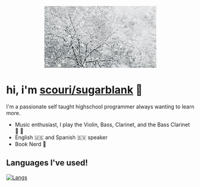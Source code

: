 <p align="center">
  <img src="https://github.com/SugarBlank/SugarBlank/blob/main/assets/Snow.gif">
</p>

# hi, i'm [scouri/sugarblank](https://github.com/SugarBlank) :wave:
I'm a passionate self taught highschool programmer always wanting to learn more.
* Music enthusiast, I play the Violin, Bass, Clarinet, and the Bass Clarinet 🎵 :violin:
* English 🇺🇸 and Spanish 🇸🇻 speaker 
* Book Nerd 📖

## Languages I've used!

[![Langs](https://github-readme-stats.vercel.app/api/top-langs/?username=SugarBlank&layout=compact&theme=nord)](https://github.com/anuraghazra/github-readme-stats)

<!--
**SugarBlank/SugarBlank** is a ✨ _special_ ✨ repository because its `README.md` (this file) appears on your GitHub profile.

Here are some ideas to get you started:

- 🔭 I’m currently working on ...
- 🌱 I’m currently learning ...
- 👯 I’m looking to collaborate on ...
- 🤔 I’m looking for help with ...
- 💬 Ask me about ...
- 📫 How to reach me: ...
- 😄 Pronouns: ...
- ⚡ Fun fact: ...
-->
